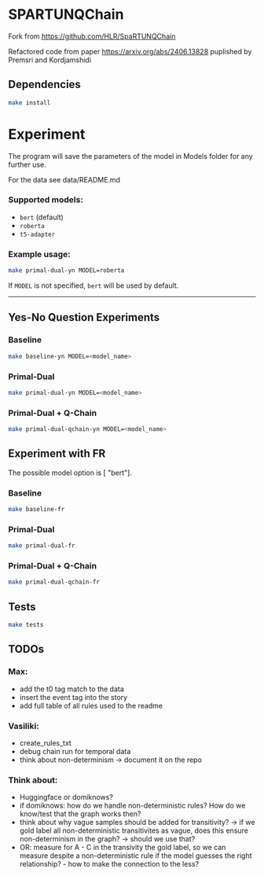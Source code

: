 # SPARTUNQChain



Fork from https://github.com/HLR/SpaRTUNQChain

Refactored code from paper https://arxiv.org/abs/2406.13828 puplished by Premsri and Kordjamshidi

## Dependencies



```bash
make install
```

# Experiment


The program will save the parameters of the model in Models folder for any further use.

For the data see data/README.md


### Supported models:
- `bert` (default)
- `roberta`
- `t5-adapter`

### Example usage:

```bash
make primal-dual-yn MODEL=roberta
```

If `MODEL` is not specified, `bert` will be used by default.

---

## Yes-No Question Experiments

### Baseline
```bash
make baseline-yn MODEL=<model_name>
```

### Primal-Dual
```bash
make primal-dual-yn MODEL=<model_name>
```

### Primal-Dual + Q-Chain
```bash
make primal-dual-qchain-yn MODEL=<model_name>
```

## Experiment with FR

The possible model option is [ "bert"].

### Baseline
```bash
make baseline-fr
```

### Primal-Dual
```bash
make primal-dual-fr
```

### Primal-Dual + Q-Chain
```bash
make primal-dual-qchain-fr
```

## Tests

```bash
make tests
```


## TODOs

### Max:
- add the t0 tag match to the data
- insert the event tag into the story
- add full table of all rules used to the readme
### Vasiliki:
- create_rules_txt
- debug chain run for temporal data
- think about non-determinism -> document it on the repo
### Think about:
- Huggingface or domiknows?
- if domiknows: how do we handle non-deterministic rules? How do we know/test that the graph works then?
- think about why vague samples should be added for transitivity? -> if we gold label all non-deterministic transitivites as vague, does this ensure non-determinism in the graph? -> should we use that?
- OR: measure for A - C in the transivity the gold label, so we can measure despite a non-deterministic rule if the model guesses the right relationship? - how to make the connection to the less?